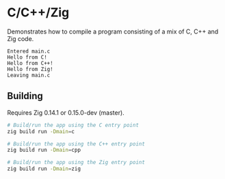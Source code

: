 <!--
SPDX-FileCopyrightText: NONE
SPDX-License-Identifier: CC0-1.0
-->

# C/C++/Zig

Demonstrates how to compile a program consisting of a mix of C, C++ and Zig code.

```
Entered main.c
Hello from C!
Hello from C++!
Hello from Zig!
Leaving main.c
```

## Building

Requires Zig 0.14.1 or 0.15.0-dev (master).

```sh
# Build/run the app using the C entry point
zig build run -Dmain=c

# Build/run the app using the C++ entry point
zig build run -Dmain=cpp

# Build/run the app using the Zig entry point
zig build run -Dmain=zig
```
